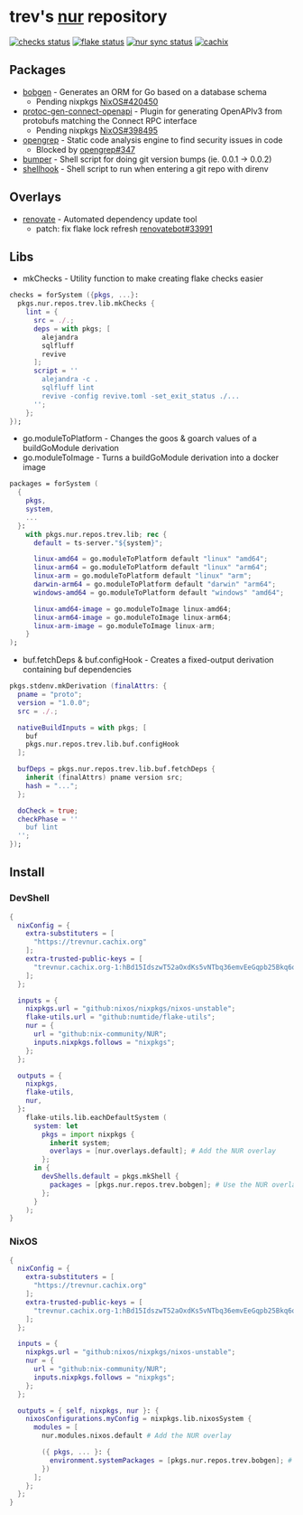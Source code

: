 # trev's [nur](https://github.com/nix-community/NUR) repository

[![checks status](https://img.shields.io/github/actions/workflow/status/spotdemo4/nur/checks.yaml?logo=github&label=checks&labelColor=%2311111b)](https://github.com/spotdemo4/nur/actions/workflows/checks.yaml)
[![flake status](https://img.shields.io/github/actions/workflow/status/spotdemo4/nur/flake.yaml?logo=nixos&logoColor=%2389dceb&label=flake&labelColor=%2311111b)](https://github.com/spotdemo4/nur/actions/workflows/flake.yaml)
[![nur sync status](https://img.shields.io/github/actions/workflow/status/spotdemo4/nur/synced.yaml?logo=nixos&logoColor=%2389dceb&label=nur%20sync&labelColor=%2311111b)](https://github.com/spotdemo4/nur/actions/workflows/synced.yaml)
[![cachix](https://img.shields.io/badge/cachix-trevnur-%23313244?logo=nixos&logoColor=%2389dceb&labelColor=%2311111b)](https://trevnur.cachix.org)

## Packages

- [bobgen](https://github.com/stephenafamo/bob) - Generates an ORM for Go based on a database schema
  - Pending nixpkgs [NixOS#420450](https://github.com/NixOS/nixpkgs/pull/420450)
- [protoc-gen-connect-openapi](https://github.com/sudorandom/protoc-gen-connect-openapi) - Plugin for generating OpenAPIv3 from protobufs matching the Connect RPC interface
  - Pending nixpkgs [NixOS#398495](https://github.com/NixOS/nixpkgs/pull/398495)
- [opengrep](https://github.com/opengrep/opengrep) - Static code analysis engine to find security issues in code
  - Blocked by [opengrep#347](https://github.com/opengrep/opengrep/pull/347)
- [bumper](https://github.com/spotdemo4/nur/blob/main/pkgs/bumper/bumper.sh) - Shell script for doing git version bumps (ie. 0.0.1 -> 0.0.2)
- [shellhook](https://github.com/spotdemo4/nur/blob/main/pkgs/shellhook/shellhook.sh) - Shell script to run when entering a git repo with direnv

## Overlays

- [renovate](https://github.com/renovatebot/renovate) - Automated dependency update tool
  - patch: fix flake lock refresh [renovatebot#33991](https://github.com/renovatebot/renovate/pull/33991)

## Libs

- mkChecks - Utility function to make creating flake checks easier

```nix
checks = forSystem ({pkgs, ...}:
  pkgs.nur.repos.trev.lib.mkChecks {
    lint = {
      src = ./.;
      deps = with pkgs; [
        alejandra
        sqlfluff
        revive
      ];
      script = ''
        alejandra -c .
        sqlfluff lint
        revive -config revive.toml -set_exit_status ./...
      '';
    };
});
```

- go.moduleToPlatform - Changes the goos & goarch values of a buildGoModule derivation
- go.moduleToImage - Turns a buildGoModule derivation into a docker image

```nix
packages = forSystem (
  {
    pkgs,
    system,
    ...
  }:
    with pkgs.nur.repos.trev.lib; rec {
      default = ts-server."${system}";

      linux-amd64 = go.moduleToPlatform default "linux" "amd64";
      linux-arm64 = go.moduleToPlatform default "linux" "arm64";
      linux-arm = go.moduleToPlatform default "linux" "arm";
      darwin-arm64 = go.moduleToPlatform default "darwin" "arm64";
      windows-amd64 = go.moduleToPlatform default "windows" "amd64";

      linux-amd64-image = go.moduleToImage linux-amd64;
      linux-arm64-image = go.moduleToImage linux-arm64;
      linux-arm-image = go.moduleToImage linux-arm;
    }
);
```

- buf.fetchDeps & buf.configHook - Creates a fixed-output derivation containing buf dependencies

```nix
pkgs.stdenv.mkDerivation (finalAttrs: {
  pname = "proto";
  version = "1.0.0";
  src = ./.;

  nativeBuildInputs = with pkgs; [
    buf
    pkgs.nur.repos.trev.lib.buf.configHook
  ];

  bufDeps = pkgs.nur.repos.trev.lib.buf.fetchDeps {
    inherit (finalAttrs) pname version src;
    hash = "...";
  };

  doCheck = true;
  checkPhase = ''
    buf lint
  '';
});
```

## Install

### DevShell

```nix
{
  nixConfig = {
    extra-substituters = [
      "https://trevnur.cachix.org"
    ];
    extra-trusted-public-keys = [
      "trevnur.cachix.org-1:hBd15IdszwT52aOxdKs5vNTbq36emvEeGqpb25Bkq6o="
    ];
  };

  inputs = {
    nixpkgs.url = "github:nixos/nixpkgs/nixos-unstable";
    flake-utils.url = "github:numtide/flake-utils";
    nur = {
      url = "github:nix-community/NUR";
      inputs.nixpkgs.follows = "nixpkgs";
    };
  };

  outputs = {
    nixpkgs,
    flake-utils,
    nur,
  }:
    flake-utils.lib.eachDefaultSystem (
      system: let
        pkgs = import nixpkgs {
          inherit system;
          overlays = [nur.overlays.default]; # Add the NUR overlay
        };
      in {
        devShells.default = pkgs.mkShell {
          packages = [pkgs.nur.repos.trev.bobgen]; # Use the NUR overlay
        };
      }
    );
}
```

### NixOS

```nix
{
  nixConfig = {
    extra-substituters = [
      "https://trevnur.cachix.org"
    ];
    extra-trusted-public-keys = [
      "trevnur.cachix.org-1:hBd15IdszwT52aOxdKs5vNTbq36emvEeGqpb25Bkq6o="
    ];
  };

  inputs = {
    nixpkgs.url = "github:nixos/nixpkgs/nixos-unstable";
    nur = {
      url = "github:nix-community/NUR";
      inputs.nixpkgs.follows = "nixpkgs";
    };
  };

  outputs = { self, nixpkgs, nur }: {
    nixosConfigurations.myConfig = nixpkgs.lib.nixosSystem {
      modules = [
        nur.modules.nixos.default # Add the NUR overlay

        ({ pkgs, ... }: {
          environment.systemPackages = [pkgs.nur.repos.trev.bobgen]; # Use the NUR overlay
        })
      ];
    };
  };
}
```
